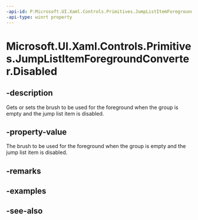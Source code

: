 ```yaml
---
-api-id: P:Microsoft.UI.Xaml.Controls.Primitives.JumpListItemForegroundConverter.Disabled
-api-type: winrt property
---
```


<!-- Property syntax
public Windows.UI.Xaml.Media.Brush Disabled { get;  set; }
-->

# Microsoft.UI.Xaml.Controls.Primitives.JumpListItemForegroundConverter.Disabled

## -description
Gets or sets the brush to be used for the foreground when the group is empty and the jump list item is disabled.

## -property-value
The brush to be used for the foreground when the group is empty and the jump list item is disabled.

## -remarks

## -examples

## -see-also
